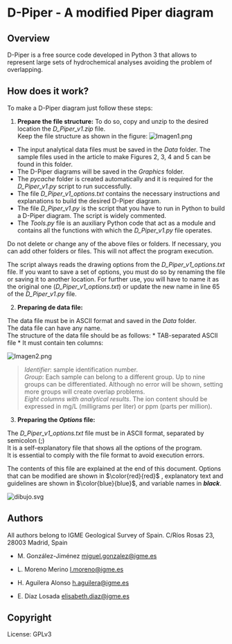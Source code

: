 # D-Piper - A modified Piper diagram
## Overview
D-Piper is a free source code developed in Python 3 that allows to represent large sets of hydrochemical analyses avoiding the problem of overlapping.

## How does it work?
To make a D-Piper diagram just follow these steps:
1. **Prepare the file structure:** To do so, copy and unzip to the desired location the *D_Piper_v1.zip* file.<br>Keep the file structure as shown in the figure:
![Imagen1.png](attachment:Imagen1.png)
 * The input analytical data files must be saved in the *Data* folder. The sample files used in the article to make Figures 2, 3, 4 and 5 can be found in this folder.
 * The D-Piper diagrams will be saved in the *Graphics* folder.
 * The *pycache* folder is created automatically and it is required for the *D_Piper_v1.py* script to run successfully.
 * The file *D_Piper_v1_options.txt* contains the necessary instructions and explanations to build the desired D-Piper diagram.
 * The file *D_Piper_v1.py* is the script that you have to run in Python to build a D-Piper diagram. The script is widely commented.
 * The *Tools.py* file is an auxiliary Python code that act as a module and contains all the functions with which the *D_Piper_v1.py* file operates.
 
  Do not delete or change any of the above files or folders. If necessary, you can add other folders or files. This will not affect the program execution.
 
  The script always reads the drawing options from the *D_Piper_v1_options.txt* file. If you want to save a set of options, you must do so by renaming the file or saving it to another location. For further use, you will have to name it as the original one (*D_Piper_v1_options.txt*) or update the new name in line 65 of the *D_Piper_v1.py* file.


2. **Preparing de data file:**

  The data file must be in ASCII format and saved in the *Data* folder.<br>
  The data file can have any name.<br>
  The structure of the data file should be as follows:
      * TAB-separated ASCII file
      * It must contain ten columns:
      
![Imagen2.png](attachment:Imagen2.png)

>*Identifier*: sample identification number.<br>
>*Group*: Each sample can belong to a different group. Up to nine groups can be differentiated. Although no error will be shown, setting more groups will create overlap problems.<br>
>*Eight columns with analytical results*. The ion content should be expressed in mg/L (milligrams per liter) or ppm (parts per million).


3. **Preparing the *Options* file:**

  The *D_Piper_v1_options.txt* file must be in ASCII format, separated by semicolon (;)<br>
  It is a self-explanatory file that shows all the options of the program.<br>
  It is essential to comply with the file format to avoid execution errors.<br>

  The contents of this file are explained at the end of this document. Options that can be modified are shown in $\color{red}{red}$ , explanatory text and guidelines are shown in $\color{blue}{blue}$, and variable names in **_black_**.


![dibujo.svg](attachment:dibujo.svg)
    

## Authors
All authors belong to IGME Geological Survey of Spain. C/Ríos Rosas 23, 28003 Madrid, Spain

* M. González-Jiménez         miguel.gonzalez@igme.es

* L. Moreno Merino            l.moreno@igme.es

* H. Aguilera Alonso          h.aguilera@igme.es

* E. Díaz Losada              elisabeth.diaz@igme.es


## Copyright
License: GPLv3 
